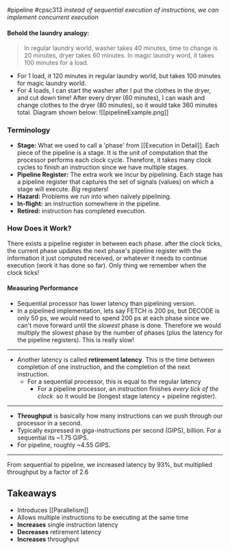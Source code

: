 #pipeline #cpsc313 *instead of sequential execution of instructions, we can implement concurrent execution*
#### **Behold the laundry analogy:**
>In regular laundry world, washer takes 40 minutes, time to change is 20 minutes, dryer takes 60 minutes. In magic laundry word, it takes 100 minutes for a load.

- For 1 load, it 120 minutes in regular laundry world, but takes 100 minutes for magic laundry world.
- For 4 loads, I can start the washer after I put the clothes in the dryer, and cut down time! After every dryer (60 minutes), I can wash and change clothes to the dryer (80 minutes), so it would take $360$ minutes total. Diagram shown below:
![[pipelineExample.png]]


### Terminology
- **Stage:** What we used to call a 'phase' from [[Execution in Detail]]. Each piece of the pipeline is a stage. It is the unit of computation that the processor performs each clock cycle. Therefore, it takes many clock cycles to finish an instruction since we have multiple stages.
- **Pipeline Register:** The extra work we incur by pipelining. Each stage has a pipeline register that captures the set of signals  (values) on which a stage will execute. *Big* registers!
- **Hazard:** Problems we run into when naïvely pipelining.
- **In-flight:** an instruction somewhere in the pipeline.
- **Retired:** instruction has completed execution.
### How Does it Work?
There exists a pipeline register in between each phase. after the clock ticks, the current phase updates the next phase's pipeline register with the information it just computed received, or whatever it needs to continue execution (work it has done so far). Only thing we remember when the clock ticks!
#### Measuring Performance
- Sequential processor has lower latency than pipelining version.
- In a pipelined implementation, lets say FETCH is 200 ps, but DECODE is only 50 ps, we would need to spend 200 ps at each phase since we can't move forward until the *slowest* phase is done. Therefore we would multiply the slowest phase by the number of phases (plus the latency for the pipeline registers). This is really slow!
---
- Another latency is called **retirement latency**. This is the time between completion of one instruction, and the completion of the next instruction.
	- For a sequential processor, this is equal to the regular latency
		- For a pipeline processor, an instruction finishes *every tick of the clock*. so it would be (longest stage latency + pipeline register). 
---
- **Throughput** is basically how many instructions can we push through our processor in a second.
- Typically expressed in giga-instructions per second (GIPS), billion. For a sequential its ~1.75 GIPS.
- For pipeline, roughly ~4.55 GIPS.
---
From sequential to pipeline, we increased latency by 93%, but multiplied throughput by a factor of 2.6

## Takeaways
- Introduces [[Parallelism]]
- Allows multiple instructions to be executing at the same time
- **Increases** single instruction latency
- **Decreases** retirement latency
- **Increases** throughput